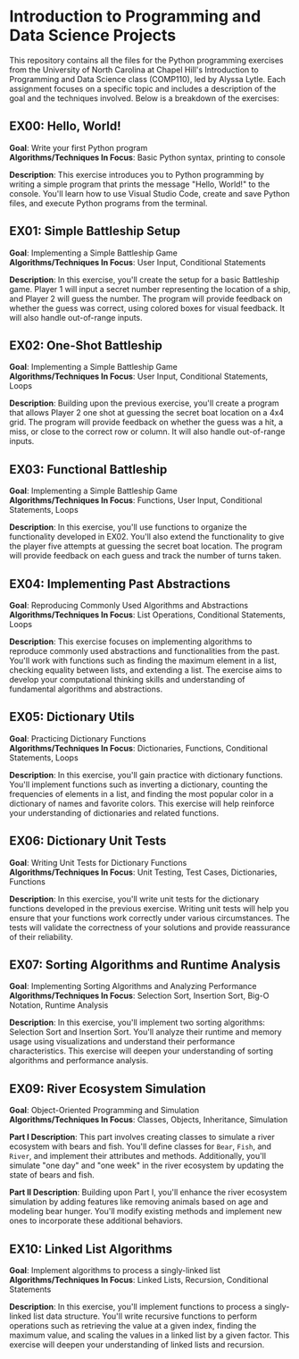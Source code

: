 # Introduction to Programming and Data Science Projects

This repository contains all the files for the Python programming exercises from the University of North Carolina at Chapel Hill's Introduction to Programming and Data Science class (COMP110), led by Alyssa Lytle. Each assignment focuses on a specific topic and includes a description of the goal and the techniques involved. Below is a breakdown of the exercises:

## EX00: Hello, World!

**Goal**: Write your first Python program  
**Algorithms/Techniques In Focus**: Basic Python syntax, printing to console

**Description**:
This exercise introduces you to Python programming by writing a simple program that prints the message "Hello, World!" to the console. You'll learn how to use Visual Studio Code, create and save Python files, and execute Python programs from the terminal.

## EX01: Simple Battleship Setup

**Goal**: Implementing a Simple Battleship Game  
**Algorithms/Techniques In Focus**: User Input, Conditional Statements

**Description**:
In this exercise, you'll create the setup for a basic Battleship game. Player 1 will input a secret number representing the location of a ship, and Player 2 will guess the number. The program will provide feedback on whether the guess was correct, using colored boxes for visual feedback. It will also handle out-of-range inputs.

## EX02: One-Shot Battleship

**Goal**: Implementing a Simple Battleship Game  
**Algorithms/Techniques In Focus**: User Input, Conditional Statements, Loops

**Description**:
Building upon the previous exercise, you'll create a program that allows Player 2 one shot at guessing the secret boat location on a 4x4 grid. The program will provide feedback on whether the guess was a hit, a miss, or close to the correct row or column. It will also handle out-of-range inputs.

## EX03: Functional Battleship

**Goal**: Implementing a Simple Battleship Game  
**Algorithms/Techniques In Focus**: Functions, User Input, Conditional Statements, Loops

**Description**:
In this exercise, you'll use functions to organize the functionality developed in EX02. You'll also extend the functionality to give the player five attempts at guessing the secret boat location. The program will provide feedback on each guess and track the number of turns taken.

## EX04: Implementing Past Abstractions

**Goal**: Reproducing Commonly Used Algorithms and Abstractions  
**Algorithms/Techniques In Focus**: List Operations, Conditional Statements, Loops

**Description**:
This exercise focuses on implementing algorithms to reproduce commonly used abstractions and functionalities from the past. You'll work with functions such as finding the maximum element in a list, checking equality between lists, and extending a list. The exercise aims to develop your computational thinking skills and understanding of fundamental algorithms and abstractions.

## EX05: Dictionary Utils

**Goal**: Practicing Dictionary Functions  
**Algorithms/Techniques In Focus**: Dictionaries, Functions, Conditional Statements, Loops

**Description**:
In this exercise, you'll gain practice with dictionary functions. You'll implement functions such as inverting a dictionary, counting the frequencies of elements in a list, and finding the most popular color in a dictionary of names and favorite colors. This exercise will help reinforce your understanding of dictionaries and related functions.

## EX06: Dictionary Unit Tests

**Goal**: Writing Unit Tests for Dictionary Functions  
**Algorithms/Techniques In Focus**: Unit Testing, Test Cases, Dictionaries, Functions

**Description**:
In this exercise, you'll write unit tests for the dictionary functions developed in the previous exercise. Writing unit tests will help you ensure that your functions work correctly under various circumstances. The tests will validate the correctness of your solutions and provide reassurance of their reliability.

## EX07: Sorting Algorithms and Runtime Analysis

**Goal**: Implementing Sorting Algorithms and Analyzing Performance  
**Algorithms/Techniques In Focus**: Selection Sort, Insertion Sort, Big-O Notation, Runtime Analysis

**Description**:
In this exercise, you'll implement two sorting algorithms: Selection Sort and Insertion Sort. You'll analyze their runtime and memory usage using visualizations and understand their performance characteristics. This exercise will deepen your understanding of sorting algorithms and performance analysis.

## EX09: River Ecosystem Simulation

**Goal**: Object-Oriented Programming and Simulation  
**Algorithms/Techniques In Focus**: Classes, Objects, Inheritance, Simulation

**Part I Description**:
This part involves creating classes to simulate a river ecosystem with bears and fish. You'll define classes for `Bear`, `Fish`, and `River`, and implement their attributes and methods. Additionally, you'll simulate "one day" and "one week" in the river ecosystem by updating the state of bears and fish.

**Part II Description**:
Building upon Part I, you'll enhance the river ecosystem simulation by adding features like removing animals based on age and modeling bear hunger. You'll modify existing methods and implement new ones to incorporate these additional behaviors.

## EX10: Linked List Algorithms

**Goal**: Implement algorithms to process a singly-linked list  
**Algorithms/Techniques In Focus**: Linked Lists, Recursion, Conditional Statements

**Description**:
In this exercise, you'll implement functions to process a singly-linked list data structure. You'll write recursive functions to perform operations such as retrieving the value at a given index, finding the maximum value, and scaling the values in a linked list by a given factor. This exercise will deepen your understanding of linked lists and recursion.
